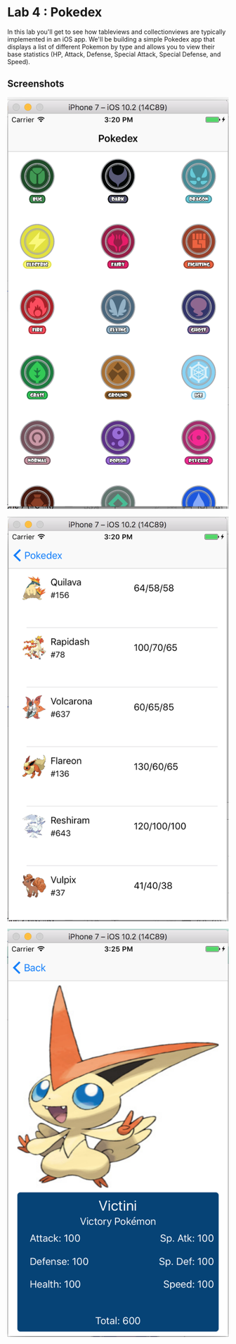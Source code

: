 # Lab 4 : Pokedex #

In this lab you'll get to see how tableviews and collectionviews are typically implemented in an iOS app. We'll be building a simple Pokedex app that displays a list of different Pokemon by type and allows you to view their base statistics (HP, Attack, Defense, Special Attack, Special Defense, and Speed).

## Screenshots ##

![](/README-images/pokedex-1.png)

![](/README-images/pokedex-2.png)

![](/README-images/pokedex-3.png)

